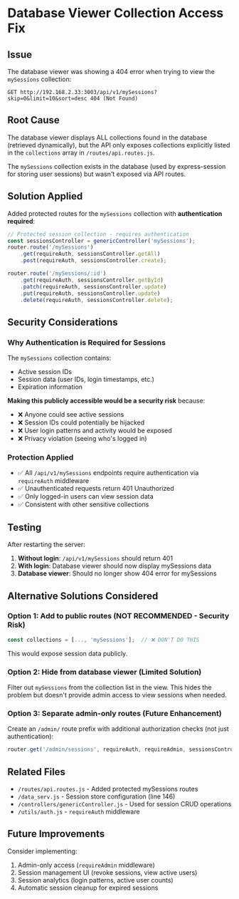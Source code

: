 # Database Viewer Collection Access Fix

## Issue
The database viewer was showing a 404 error when trying to view the `mySessions` collection:
```
GET http://192.168.2.33:3003/api/v1/mySessions?skip=0&limit=10&sort=desc 404 (Not Found)
```

## Root Cause
The database viewer displays ALL collections found in the database (retrieved dynamically), but the API only exposes collections explicitly listed in the `collections` array in `/routes/api.routes.js`.

The `mySessions` collection exists in the database (used by express-session for storing user sessions) but wasn't exposed via API routes.

## Solution Applied
Added protected routes for the `mySessions` collection with **authentication required**:

```javascript
// Protected session collection - requires authentication
const sessionsController = genericController('mySessions');
router.route('/mySessions')
    .get(requireAuth, sessionsController.getAll)
    .post(requireAuth, sessionsController.create);

router.route('/mySessions/:id')
    .get(requireAuth, sessionsController.getById)
    .patch(requireAuth, sessionsController.update)
    .put(requireAuth, sessionsController.update)
    .delete(requireAuth, sessionsController.delete);
```

## Security Considerations

### Why Authentication is Required for Sessions
The `mySessions` collection contains:
- Active session IDs
- Session data (user IDs, login timestamps, etc.)
- Expiration information

**Making this publicly accessible would be a security risk** because:
- ❌ Anyone could see active sessions
- ❌ Session IDs could potentially be hijacked
- ❌ User login patterns and activity would be exposed
- ❌ Privacy violation (seeing who's logged in)

### Protection Applied
- ✅ All `/api/v1/mySessions` endpoints require authentication via `requireAuth` middleware
- ✅ Unauthenticated requests return 401 Unauthorized
- ✅ Only logged-in users can view session data
- ✅ Consistent with other sensitive collections

## Testing
After restarting the server:
1. **Without login**: `/api/v1/mySessions` should return 401
2. **With login**: Database viewer should now display mySessions data
3. **Database viewer**: Should no longer show 404 error for mySessions

## Alternative Solutions Considered

### Option 1: Add to public routes (NOT RECOMMENDED - Security Risk)
```javascript
const collections = [..., 'mySessions'];  // ❌ DON'T DO THIS
```
This would expose session data publicly.

### Option 2: Hide from database viewer (Limited Solution)
Filter out `mySessions` from the collection list in the view. This hides the problem but doesn't provide admin access to view sessions when needed.

### Option 3: Separate admin-only routes (Future Enhancement)
Create an `/admin/` route prefix with additional authorization checks (not just authentication):
```javascript
router.get('/admin/sessions', requireAuth, requireAdmin, sessionsController.getAll);
```

## Related Files
- `/routes/api.routes.js` - Added protected mySessions routes
- `/data_serv.js` - Session store configuration (line 146)
- `/controllers/genericController.js` - Used for session CRUD operations
- `/utils/auth.js` - `requireAuth` middleware

## Future Improvements
Consider implementing:
1. Admin-only access (`requireAdmin` middleware)
2. Session management UI (revoke sessions, view active users)
3. Session analytics (login patterns, active user counts)
4. Automatic session cleanup for expired sessions
